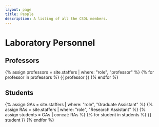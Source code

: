 ```yaml
---
layout: page
title: People
description: A listing of all the CSDL members.
---
```


# Laboratory Personnel

## Professors

{% assign professors = site.staffers | where: "role", "professor" %}
{% for professor in professors %}
  {{ professor }}
{% endfor %}

## Students

{% assign GAs = site.staffers | where: "role", "Graduate Assistant" %}
{% assign RAs = site.staffers | where: "role", "Research Assistant" %}
{% assign students = GAs | concat: RAs %}
{% for student in students %}
  {{ student }}
{% endfor %}
